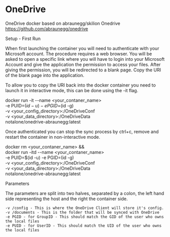 # OneDrive
OneDrive docker based on abraunegg/skilion Onedrive https://github.com/abraunegg/onedrive

Setup - First Run

When first launching the container you will need to authenticate with your Microsoft account. The procedure requires a web browser. You will be asked to open a specific link where you will have to login into your Microsoft Account and give the application the permission to access your files. After giving the permission, you will be redirected to a blank page. Copy the URI of the blank page into the application.

To allow you to copy the URI back into the docker container you need to launch it in interactive mode, this can be done using the -it flag.

docker run -it --name <your_contaner_name> \
  -e PUID=$(id -u) -e PGID=$(id -g) \
  -v <your_config_directory>:/OneDriveConf \
  -v <your_data_directory>:/OneDriveData \
  notalone/onedrive-abraunegg:latest

Once authenticated you can stop the sync process by ctrl+c, remove and restart the container in non-interactive mode.

docker rm <your_contaner_name> && \
docker run -itd --name <your_contaner_name> \
  -e PUID=$(id -u) -e PGID=(id -g) \
  -v <your_config_directory>:/OneDriveConf \
  -v <your_data_directory>:/OneDriveData \
  notalone/onedrive-abraunegg:latest

Parameters

The parameters are split into two halves, separated by a colon, the left hand side representing the host and the right the container side.

    -v /config - This is where the OneDrive Client will store it's config. 
    -v /documents - This is the folder that will be synced with OneDrive
    -e PGID - for GroupID - This should match the GID of the user who owns the local files
    -e PUID - for UserID - This should match the UID of the user who owns the local files
